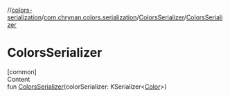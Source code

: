 //[colors-serialization](../../../index.md)/[com.chrynan.colors.serialization](../index.md)/[ColorsSerializer](index.md)/[ColorsSerializer](-colors-serializer.md)



# ColorsSerializer  
[common]  
Content  
fun [ColorsSerializer](-colors-serializer.md)(colorSerializer: KSerializer<[Color](../../../../colors-core/colors-core/com.chrynan.colors/-color/index.md)>)  



